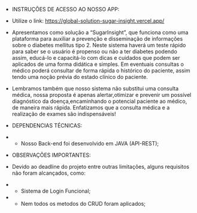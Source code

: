 - INSTRUÇÕES DE ACESSO AO NOSSO APP:

- Utilize o link: https://global-solution-sugar-insight.vercel.app/

- Apresentamos como solução a “SugarInsight”, que funciona como uma plataforma para auxiliar a prevenção e disseminação de informações sobre o diabetes mellitus tipo 2. Neste sistema haverá um teste rápido para saber se o usuário é propenso ou não a ter diabetes podendo assim, educá-lo e capacitá-lo com dicas e cuidados que podem ser aplicados de uma forma didática e simples. Em eventuais consultas o médico poderá consultar de forma rápida o histórico do paciente, assim tendo uma noção prévia do estado clínico do paciente.

- Lembramos também que nosso sistema não substitui uma consulta médica, nossa proposta é apenas alertar,otimizar e prevenir um possível diagnóstico da doença,encaminhando o potencial paciente ao médico, de maneira mais rápida. Enfatizamos que a consulta médica e a realização de exames são indispensáveis!

- DEPENDENCIAS TÉCNICAS:
- - Nosso Back-end foi desenvolvido em JAVA (API-REST);

- OBSERVAÇÕES IMPORTANTES:
- Devido ao deadline do projeto entre outras limitações, alguns requisitos não foram alcançados, como:
- - Sistema de Login Funcional;
- - Nem todos os metodos do CRUD foram aplicados;